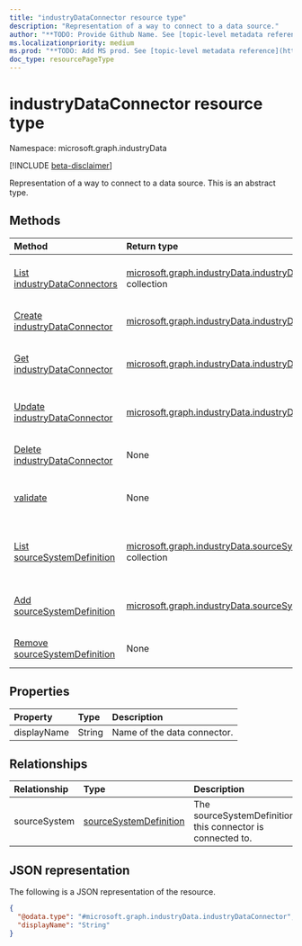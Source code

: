 ```yaml
---
title: "industryDataConnector resource type"
description: "Representation of a way to connect to a data source."
author: "**TODO: Provide Github Name. See [topic-level metadata reference](https://aka.ms/msgo?pagePath=API/Document/Guidelines/Metadata)**"
ms.localizationpriority: medium
ms.prod: "**TODO: Add MS prod. See [topic-level metadata reference](https://aka.ms/msgo?pagePath=API/Document/Guidelines/Metadata)**"
doc_type: resourcePageType
---
```


# industryDataConnector resource type

Namespace: microsoft.graph.industryData

[!INCLUDE [beta-disclaimer](../../includes/beta-disclaimer.md)]

Representation of a way to connect to a data source.
This is an abstract type.

## Methods
|Method|Return type|Description|
|:---|:---|:---|
|[List industryDataConnectors](../api/industrydata-industrydatatenant-list-dataconnectors.md)|[microsoft.graph.industryData.industryDataConnector](../resources/industrydata-industrydataconnector.md) collection|Get a list of the [industryDataConnector](../resources/industrydata-industrydataconnector.md) objects and their properties.|
|[Create industryDataConnector](../api/industrydata-industrydatatenant-post-dataconnectors.md)|[microsoft.graph.industryData.industryDataConnector](../resources/industrydata-industrydataconnector.md)|Create a new [industryDataConnector](../resources/industrydata-industrydataconnector.md) object.|
|[Get industryDataConnector](../api/industrydata-industrydataconnector-get.md)|[microsoft.graph.industryData.industryDataConnector](../resources/industrydata-industrydataconnector.md)|Read the properties and relationships of an [industryDataConnector](../resources/industrydata-industrydataconnector.md) object.|
|[Update industryDataConnector](../api/industrydata-industrydataconnector-update.md)|[microsoft.graph.industryData.industryDataConnector](../resources/industrydata-industrydataconnector.md)|Update the properties of an [industryDataConnector](../resources/industrydata-industrydataconnector.md) object.|
|[Delete industryDataConnector](../api/industrydata-industrydatatenant-delete-dataconnectors.md)|None|Deletes an [industryDataConnector](../resources/industrydata-industrydataconnector.md) object.|
|[validate](../api/industrydata-industrydataconnector-validate.md)|None|Performs validations applicable for the specific instance of the data connector.|
|[List sourceSystemDefinition](../api/industrydata-industrydataconnector-list-sourcesystem.md)|[microsoft.graph.industryData.sourceSystemDefinition](../resources/industrydata-sourcesystemdefinition.md) collection|Get the sourceSystemDefinition resources from the sourceSystem navigation property.|
|[Add sourceSystemDefinition](../api/industrydata-industrydataconnector-post-sourcesystem.md)|[microsoft.graph.industryData.sourceSystemDefinition](../resources/industrydata-sourcesystemdefinition.md)|Add sourceSystem by posting to the sourceSystem collection.|
|[Remove sourceSystemDefinition](../api/industrydata-industrydataconnector-delete-sourcesystem.md)|None|Remove a [sourceSystemDefinition](../resources/industrydata-sourcesystemdefinition.md) object.|

## Properties
|Property|Type|Description|
|:---|:---|:---|
|displayName|String|Name of the data connector.|

## Relationships
|Relationship|Type|Description|
|:---|:---|:---|
|sourceSystem|[sourceSystemDefinition](../resources/industrydata-sourcesystemdefinition.md)|The sourceSystemDefinition this connector is connected to.|

## JSON representation
The following is a JSON representation of the resource.
<!-- {
  "blockType": "resource",
  "keyProperty": "id",
  "@odata.type": "microsoft.graph.industryData.industryDataConnector",
  "openType": false
}
-->
``` json
{
  "@odata.type": "#microsoft.graph.industryData.industryDataConnector",
  "displayName": "String"
}
```

